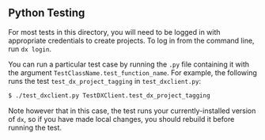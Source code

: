 ## Python Testing

For most tests in this directory, you will need to be logged in with
appropriate credentials to create projects.  To log in from the
command line, run `dx login`.

You can run a particular test case by running the `.py` file
containing it with the argument `TestClassName.test_function_name`.
For example, the following runs the test `test_dx_project_tagging` in
`test_dxclient.py`:

```bash
$ ./test_dxclient.py TestDXClient.test_dx_project_tagging
```

Note however that in this case, the test runs your currently-installed
version of `dx`, so if you have made local changes, you should rebuild
it before running the test.
